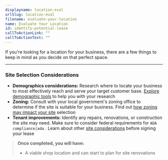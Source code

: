 ```yaml
---
displayname: location-eval
urlSlug: location-eval
filename: evaluate-your-location
name: Evaluate Your Location
id: identify-potential-lease
callToActionLink: ""
callToActionText: ""
---
```


If you're looking for a location for your business, there are a few things to keep in mind as you decide on that perfect space.

---

### Site Selection Considerations

- **Demographics considerations:** Research where to locate your business to most effectively reach and serve your target customer base. [Explore demographic tools](https://business.nj.gov/pages/select-a-location) to help you with your research
- **Zoning:** Consult with your local government's zoning office to determine if the site is suitable for your business. Find out [how zoning may impact your site](https://business.nj.gov/pages/select-a-location) selection
- **Tenant improvements:** Identify any repairs, renovations, or construction the site may need. Make sure to consider federal requirements for `ADA compliance|ada` . Learn about other [site considerations](https://business.nj.gov/pages/leasing-tips) before signing your lease

> **Once completed, you will have:**
>
> - A viable shop location and can start to plan for site renovations

